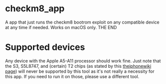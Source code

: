 # checkm8_app
A app that just runs the checkm8 bootrom exploit on any compatible device at any time if needed. Works on macOS only. THE END

# Supported devices
Any device with the Apple A5-A11 processor should work fine. Just note that the S3, S5L8747, and (certain) T2 chips (as stated by this [theiphonewiki page](https://www.theiphonewiki.com/wiki/Checkm8_Exploit)) will never be supported by this tool as it's not really a necessity for this app. If you need to run it on those, please use a different tool.
